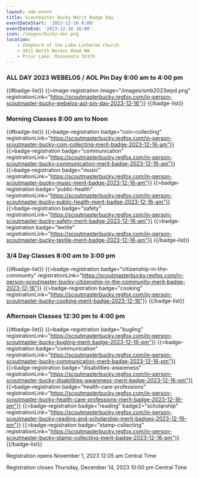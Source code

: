 ```yaml
---
layout: smb-event
title: Scoutmaster Bucky Merit Badge Day
eventDateStart: '2023-12-16 8:00'
eventDateEnd: '2023-12-16 16:00'
icon: /images/bucky-dec.png
location:
    - Shepherd of the Lake Lutheran Church
    - 3611 North Berens Road NW
    - Prior Lake, Minnesota 55379
---
```


### ALL DAY 2023 WEBELOS / AOL Pin Day 8:00 am to 4:00 pm

{{#badge-list}}
{{>image-registration image="/images/smb2023wpd.png" registrationLink="https://scoutmasterbucky.regfox.com/in-person-scoutmaster-bucky-webelos-aol-pin-day-2023-12-16"}}
{{/badge-list}}

### Morning Classes 8:00 am to Noon

{{#badge-list}}
{{>badge-registration badge="coin-collecting" registrationLink="https://scoutmasterbucky.regfox.com/in-person-scoutmaster-bucky-coin-collecting-merit-badge-2023-12-16-am"}}
{{>badge-registration badge="communication" registrationLink="https://scoutmasterbucky.regfox.com/in-person-scoutmaster-bucky-communication-merit-badge-2023-12-16-am"}}
{{>badge-registration badge="music" registrationLink="https://scoutmasterbucky.regfox.com/in-person-scoutmaster-bucky-music-merit-badge-2023-12-16-am"}}
{{>badge-registration badge="public-health" registrationLink="https://scoutmasterbucky.regfox.com/in-person-scoutmaster-bucky-public-health-merit-badge-2023-12-16-am"}}
{{>badge-registration badge="safety" registrationLink="https://scoutmasterbucky.regfox.com/in-person-scoutmaster-bucky-safety-merit-badge-2023-12-16-am"}}
{{>badge-registration badge="textile" registrationLink="https://scoutmasterbucky.regfox.com/in-person-scoutmaster-bucky-textile-merit-badge-2023-12-16-am"}}
{{/badge-list}}

### 3/4 Day Classes 8:00 am to 3:00 pm

{{#badge-list}}
{{>badge-registration badge="citizenship-in-the-community" registrationLink="https://scoutmasterbucky.regfox.com/in-person-scoutmaster-bucky-citizenship-in-the-community-merit-badge-2023-12-16"}}
{{>badge-registration badge="cooking" registrationLink="https://scoutmasterbucky.regfox.com/in-person-scoutmaster-bucky-cooking-merit-badge-2023-12-16"}}
{{/badge-list}}

### Afternoon Classes 12:30 pm to 4:00 pm

{{#badge-list}}
{{>badge-registration badge="bugling" registrationLink="https://scoutmasterbucky.regfox.com/in-person-scoutmaster-bucky-bugling-merit-badge-2023-12-16-pm"}}
{{>badge-registration badge="communication" registrationLink="https://scoutmasterbucky.regfox.com/in-person-scoutmaster-bucky-communication-merit-badge-2023-12-16-pm"}}
{{>badge-registration badge="disabilities-awareness" registrationLink="https://scoutmasterbucky.regfox.com/in-person-scoutmaster-bucky-disabilities-awareness-merit-badge-2023-12-16-pm"}}
{{>badge-registration badge="health-care-professions" registrationLink="https://scoutmasterbucky.regfox.com/in-person-scoutmaster-bucky-health-care-professions-merit-badge-2023-12-16-pm"}}
{{>badge-registration badge="reading" badge2="scholarship" registrationLink="https://scoutmasterbucky.regfox.com/in-person-scoutmaster-bucky-reading-and-scholarship-merit-badges-2023-12-16-pm"}}
{{>badge-registration badge="stamp-collecting" registrationLink="https://scoutmasterbucky.regfox.com/in-person-scoutmaster-bucky-stamp-collecting-merit-badge-2023-12-16-pm"}}
{{/badge-list}}




Registration opens November 1, 2023 12:05 am Central Time

Registration closes Thursday, December 14, 2023 10:00 pm Central Time